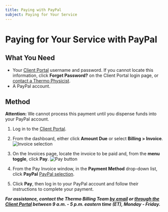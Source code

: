 ```yaml
---
title: Paying with PayPal
subject: Paying for Your Service
---
```


# Paying for Your Service with PayPal

## What You Need
* Your [Client Portal](https://www.thermo.io/login/) username and password. If you cannot locate this information, click **Forget Password?** on the Client Portal login page, or [contact a Thermo Physicist](mailto:physicists@thermo.io).
* A PayPal account.

## Method

**Attention:** We cannot process this payment until you dispense funds into your PayPal account. 

1. Log in to the [Client Portal](https://www.thermo.io/login/).
2. From the dashboard, either click **Amount Due** or select **Billing > Invoice**.
   ![Invoice selection](https://raw.githubusercontent.com/thermoio/docs/master/images/paying-with-account-credit/2017-11-14_19-14-12.png)

3. On the Invoices page, locate the invoice to be paid and, from the **menu toggle**, click **Pay**. 
   ![Pay button](https://raw.githubusercontent.com/thermoio/docs/master/images/paying-with-account-credit/2017-11-14_19-18-31.png)
   
4. From the Pay Invoice window, in the **Payment Method** drop-down list, click **PayPal** [PayPal selection](   https://raw.githubusercontent.com/thermoio/docs/master/images/paying-with-paypal/2017-11-14_19-47-00.png).
   
5. Click **Pay**, then log in to your PayPal account and follow their instructions to complete your payment.

**_For assistance, contact the Thermo Billing Team [by email](mailto:billing@thermo.io) or [through the Client Portal](https://www.thermo.io/login/) between 9 a.m. - 5 p.m. eastern time (ET), Monday - Friday._**
